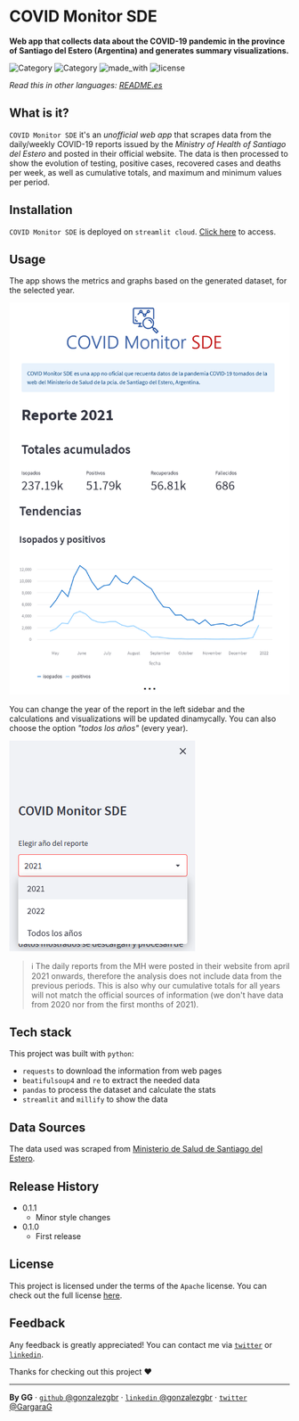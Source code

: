 # COVID Monitor SDE
**Web app that collects data about the COVID-19 pandemic in the province of Santiago del Estero (Argentina) and generates summary visualizations.**

![Category](https://img.shields.io/badge/%23-data%20analysis%20%26%20visualization-success)
![Category](https://img.shields.io/badge/%23-web%20scraping-success)
![made_with](https://img.shields.io/badge/Made%20with-Python-blue)
![license](https://img.shields.io/badge/license-Apache-orange)

*Read this in other languages:* [*README.es*](README.es.md) 

## What is it?
`COVID Monitor SDE` it's an *unofficial web app* that scrapes data from the daily/weekly COVID-19 reports issued by the *Ministry of Health of Santiago del Estero* and posted in their official website. The data is then processed to show the evolution of testing, positive cases, recovered cases and deaths per week, as well as cumulative totals, and maximum and minimum values per period. 

## Installation

`COVID Monitor SDE` is deployed on `streamlit cloud`. 
[Click here](https://gonzalezgbr-covid-monitor-sde-covidmonitorapp-hxmp74.streamlitapp.com/) to access.

## Usage

The app shows the metrics and graphs based on the generated dataset, for the selected year.

![Covid Monitor GUI](docs/covid_monitor_main.png)

You can change the year of the report in the left sidebar and the calculations and visualizations will be updated dinamycally. You can also choose the option *"todos los años"* (every year).

![Covid Monitor año](docs/covid_monitor_elegir_anio.png)

> ℹ️ The daily reports from the MH were posted in their website from april 2021 onwards, therefore the analysis does not include data from the previous periods. This is also why our cumulative totals for all years will not match the official sources of information (we don't have data from 2020 nor from the first months of 2021).

## Tech stack

This project was built with `python`:
* `requests` to download the information from web pages
* `beatifulsoup4` and `re` to extract the needed data
* `pandas` to process the dataset and calculate the stats
* `streamlit` and `millify` to show the data

## Data Sources

The data used was scraped from [Ministerio de Salud de Santiago del Estero](https://msaludsgo.gov.ar/web/seccion/covid-19/reporte-diario/).

## Release History

* 0.1.1 
    * Minor style changes
* 0.1.0 
    * First release

## License

This project is licensed under the terms of the `Apache` license.
You can check out the full license [here](LICENSE).

## Feedback

Any feedback is greatly appreciated! You can contact me via [`twitter`](https://twitter.com/GargaraG) or [`linkedin`](https://www.linkedin.com/in/gonzalezgbr/). 

Thanks for checking out this project ♥

---

**By GG** · [`github` @gonzalezgbr](https://github.com/gonzalezgbr/) · [`linkedin` @gonzalezgbr](https://www.linkedin.com/in/gonzalezgbr/) · [`twitter` @GargaraG](https://twitter.com/GargaraG) 

